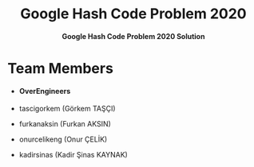 <h1 align="center">
  Google Hash Code Problem 2020
  <br>
</h1>

<h4 align="center">Google Hash Code Problem 2020 Solution</h4>

# Team Members

- <h4>OverEngineers</h4>

- tascigorkem (Görkem TAŞÇI)
- furkanaksin (Furkan AKSIN)
- onurcelikeng (Onur ÇELİK)
- kadirsinas (Kadir Şinas KAYNAK)
